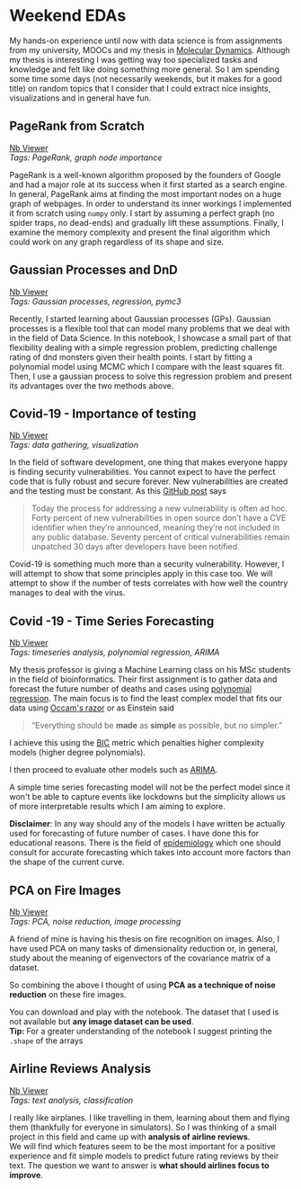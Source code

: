 # Weekend EDAs
 
 My hands-on experience until now with data science is from assignments from my university, MOOCs
 and my thesis in [Molecular Dynamics](https://en.wikipedia.org/wiki/Molecular_dynamics).
 Although my thesis is interesting I was getting way too specialized tasks and knowledge and felt like
 doing something more general. So I am spending some time some days (not necessarily weekends, but it makes for
  a good title) on random topics that I consider that I could extract nice insights, visualizations and in general 
 have fun.  
  
  
  ## PageRank from Scratch  
 [Nb Viewer](https://nbviewer.jupyter.org/github/MikeXydas/Weekend-EDAs/blob/master/PageRank_from_Scratch.ipynb)  
 *Tags: PageRank, graph node importance*

PageRank is a well-known algorithm proposed by the founders of Google and had a major role at its success when it first
started as a search engine. In general, PageRank aims at finding the most important nodes on a huge graph of webpages.
In order to understand its inner workings I implemented it from scratch using `numpy` only. I start by assuming a perfect
graph (no spider traps, no dead-ends) and gradually lift these assumptions. Finally, I examine the memory complexity 
and present the final algorithm which could work on any graph regardless of its shape and size.


 ## Gaussian Processes and DnD  
 [Nb Viewer](https://nbviewer.jupyter.org/github/MikeXydas/Weekend-EDAs/blob/master/Gaussian_Processes_and_DnD.ipynb)  
 *Tags: Gaussian processes, regression, pymc3*

Recently, I started learning about Gaussian processes (GPs). Gaussian processes is a flexible tool
that can model many problems that we deal with in the field of Data Science. In this notebook, I showcase a small part
of that flexibility dealing with a simple regression problem, predicting challenge rating of dnd monsters given their
health points. I start by fitting a polynomial model using MCMC which I compare with the least squares fit. Then, I use 
a gaussian process to solve this regression problem and present its advantages over the two methods above.



  ## Covid-19 - Importance of testing
  [Nb Viewer](https://nbviewer.jupyter.org/github/MikeXydas/Weekend-EDAs/blob/master/Covid19_Testing_Importance.ipynb)    
  *Tags: data gathering, visualization*  
    
  In the field of software development, one thing that makes everyone happy is finding security vulnerabilities.
  You cannot expect to have the perfect code that is fully robust and secure forever. New vulnerabilities are created 
  and the testing must be constant. As this [GitHub post](https://github.blog/2019-11-14-announcing-github-security-lab-securing-the-worlds-code-together/) says 
  >Today the process for addressing a new vulnerability is often ad hoc. 
  >Forty percent of new vulnerabilities in open source don’t have a CVE 
  >identifier when they’re announced, meaning they’re not included in any 
  >public database. Seventy percent of critical vulnerabilities remain unpatched 
  >30 days after developers have been notified.

Covid-19 is something much more than a security vulnerability. However, I will attempt to show
that some principles apply in this case too. We will attempt to show if the number of tests correlates
with how well the country manages to deal with the virus. 

## Covid -19 - Time Series Forecasting
[Nb Viewer](https://nbviewer.jupyter.org/github/MikeXydas/Weekend-EDAs/blob/master/Covid19_Timeseries_Forecasting.ipynb)  
*Tags: timeseries analysis, polynomial regression, ARIMA*

My thesis professor is giving a Machine Learning class on his MSc students in the field of bioinformatics. 
Their first assignment is to gather data and forecast the future number of deaths and cases using [polynomial regression](https://en.wikipedia.org/wiki/Polynomial_regression). 
The main focus is to find the least complex model that fits our data using [Occam's razor](https://en.wikipedia.org/wiki/Occam%27s_razor) or as Einstein said
>“Everything should be **made** as **simple** as possible, but no simpler.”

I achieve this using the [BIC](https://en.wikipedia.org/wiki/Bayesian_information_criterion)
metric which penalties higher complexity models (higher degree polynomials).  

I then proceed to evaluate other models such as [ARIMA](https://en.wikipedia.org/wiki/Autoregressive_integrated_moving_average).
  
A simple time series forecasting model will not be the perfect model since it won't be able to 
capture events like lockdowns but the simplicity allows us of more interpretable results
 which I am aiming to explore.
   
 **Disclaimer**: In any way should any of the models I have written be actually used for forecasting
 of future number of cases. I have done this for educational reasons. There is the field
 of [epidemiology](https://en.wikipedia.org/wiki/Epidemiology) which one should consult for
 accurate forecasting which takes into account more factors than the shape of the current curve.

  ## PCA on Fire Images
  [Nb Viewer](https://nbviewer.jupyter.org/github/MikeXydas/Weekend-EDAs/blob/master/PCA_On_Fire_Images.ipynb)    
   *Tags: PCA, noise reduction, image processing*  
  
  A friend of mine is having his thesis on fire recognition on images. Also, I have used
  PCA on many tasks of dimensionality reduction or, in general, study about the meaning of
  eigenvectors of the covariance matrix of a dataset.
      
  So combining the above I thought of using **PCA as a technique of noise reduction** on these fire images.
    
  You can download and play with the notebook. The dataset that I used is not available but **any image dataset
  can be used**.  
  **Tip:** For a greater understanding of the notebook I suggest printing the `.shape` of the arrays
  
  ## Airline Reviews Analysis
  [Nb Viewer](https://nbviewer.jupyter.org/github/MikeXydas/Weekend-EDAs/blob/master/Airline_Reviews_Analysis.ipynb)  
  *Tags: text analysis, classification*  
    
  I really like airplanes. I like travelling in them, learning about them and flying them (thankfully for everyone
  in simulators). So I was thinking of a small project in this field and came up with **analysis of airline reviews**.  
  We will find which features seem to be the most important for a positive experience and fit simple models to predict 
  future rating reviews by their text. 
  The question we want to answer is **what should airlines focus to improve**.
